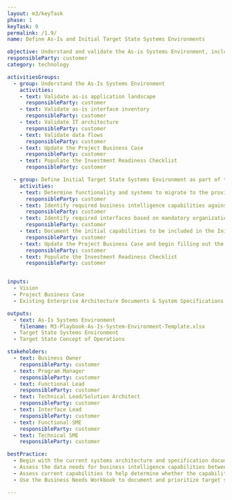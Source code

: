 ```yaml
---
layout: m3/keyTask
phase: 1
keyTask: 9
permalink: /1.9/
name: Define As-Is and Initial Target State Systems Environments

objective: Understand and validate the As-is Systems Environment, including applications, interfaces, data management, and security needs, and draft the initial high-level Target State Systems Environment.
responsibleParty: customer
category: technology

activitiesGroups:
  - group: Understand the As-Is Systems Environment
    activities:
    - text: Validate as-is application landscape
      responsibleParty: customer
    - text: Validate as-is interface inventory
      responsibleParty: customer
    - text: Validate IT architecture
      responsibleParty: customer
    - text: Validate data flows
      responsibleParty: customer
    - text: Update the Project Business Case
      responsibleParty: customer
    - text: Populate the Investment Readiness Checklist
      responsibleParty: customer

  - group: Define Initial Target State Systems Environment as part of the Initial Scope of Services desired from the migration
    activities:
    - text: Determine functionality and systems to migrate to the provider and those that will be retained
      responsibleParty: customer
    - text: Identify required business intelligence capabilities against the <a href="https://ussm.gsa.gov/fibf/">Federal Integrated Business Framework (FIBF)</a> and legacy data management strategy to support reporting needs
      responsibleParty: customer 
    - text: Identify required interfaces based on mandatory organization activities
      responsibleParty: customer
    - text: Document the initial capabilities to be included in the Initial Target State Concept of Operations
      responsibleParty: customer
    - text: Update the Project Business Case and begin filling out the Business Needs Workbook
      responsibleParty: customer
    - text: Populate the Investment Readiness Checklist
      responsibleParty: customer


inputs:
  - Vision
  - Project Business Case
  - Existing Enterprise Architecture Documents & System Specifications

outputs:
  - text: As-Is Systems Environment
    filename: M3-Playbook-As-Is-System-Environment-Template.xlsx
  - Target State Systems Environment
  - Target State Concept of Operations

stakeholders:
  - text: Business Owner
    responsibleParty: customer
  - text: Program Manager
    responsibleParty: customer
  - text: Functional Lead
    responsibleParty: customer
  - text: Technical Lead/Solution Architect
    responsibleParty: customer
  - text: Interface Lead
    responsibleParty: customer
  - text: Functional SME
    responsibleParty: customer
  - text: Technical SME
    responsibleParty: customer

bestPractice:
  - Begin with the current systems architecture and specification documents to understand as-is systems environment
  - Assess the data needs for business intelligence capabilities between mission and mission-support systems
  - Assess current capabilities to help determine whether the capability should be developed internally or migrated to the provider
  - Use the Business Needs Workbook to document and prioritize target systems/services including performance capabilities for implementation based on customer’s prioritization 

---
```

